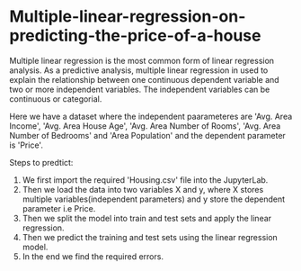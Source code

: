 # Multiple-linear-regression-on-predicting-the-price-of-a-house

Multiple linear regression is the most common form of linear regression analysis. As a predictive analysis, multiple linear regression in used to explain the relationship between one continuous dependent variable and two or more independent variables. The independent variables can be continuous or categorial.

Here we have a dataset where the independent paarameteres are 'Avg. Area Income', 'Avg. Area House Age', 'Avg. Area Number of Rooms', 'Avg. Area Number of Bedrooms' and 'Area Population' and the dependent parameter is 'Price'.

Steps to predtict:
1) We first import the required 'Housing.csv' file into the JupyterLab.
2) Then we load the data into two variables X and y, where X stores multiple variables(independent parameters) and y store the dependent parameter i.e Price.
3) Then we split the model into train and test sets and apply the linear regression.
4) Then we predict the training and test sets using the linear regression model.
5) In the end we find the required errors.
